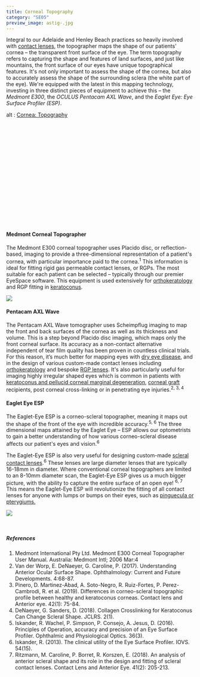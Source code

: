 ```yaml
---
title: Corneal Topography
category: "SE05"
preview_image: astig-.jpg
---
```

<div class="employee-heading">
<p>Integral to our Adelaide and Henley Beach practices so heavily involved with <a href="/what-we-do/contact-lenses">contact lenses</a>, the topographer maps the shape of our patients' cornea – the transparent front surface of the eye. The term topography refers to capturing the shape and features of land surfaces, and just like mountains, the front surface of our eyes have unique topographical features. It's not only important to assess the shape of the cornea, but also to accurately assess the shape of the surrounding sclera (the white part of the eye). We're equipped with the latest in this mapping technology, investing in three distinct pieces of equipment to achieve this – the <i>Medmont E300</i>, the <i>OCULUS Pentacam AXL Wave</i>, and the <i>Eaglet Eye: Eye Surface Profiler (ESP)</i>.</p>
</div>

<div class="myWrapper" style="position: relative; padding-bottom: 56.25%; height: 0;"><!--\\\[if IE]><iframe frameborder="0" type="text/html" src="https://2689-2347.captiv8online.com/animations/embed/one/cornea-topography?player_width=100%&player_height=100%&site_company_language=34&autostart=false" width="100%" height="100%" style="position:absolute;top:0;left:0;width:100%;height:100%;"></iframe><!\\\[endif]--><!--\\\[if !IE]> <--><object data="https://2689-2347.captiv8online.com/animations/embed/one/cornea-topography?player_width=100%&player_height=100%&site_company_language=34&autostart=false" type="text/html" width="100%" height="100%" style="position:absolute;top:0;left:0;width:100%;height:100%;">  alt : <a href="https://2689-2347.captiv8online.com/animations/embed/one/cornea-topography?player_width=100%&player_height=100%&site_company_language=34&autostart=false">Cornea: Topography</a></object><!--> <!\\\[endif]--></div>

<br>

#### Medmont Corneal Topographer

The Medmont E300 corneal topographer uses Placido disc, or reflection-based, imaging to provide a three-dimensional representation of a patient's cornea, with particular importance paid to the cornea.<sup>1</sup> This information is ideal for fitting rigid gas permeable contact lenses, or RGPs. The most suitable for each patient can be selected – typically through our premier EyeSpace software. This equipment is used extensively for [orthokeratology](/what-we-do/orthokeratology-corneal-reshaping) and RGP fitting in [keratoconus](/what-we-do/keratoconus). 

![](/uploads/topographer.jpg)

#### Pentacam AXL Wave

The Pentacam AXL Wave tomographer uses Scheimpflug imaging to map the front and back surfaces of the cornea as well as its thickness and volume. This is a step beyond Placido disc imaging, which maps only the front corneal surface. Its accuracy as a non-contact alternative independent of tear film quality has been proven in countless clinical trials. For this reason, it’s much better for mapping eyes with [dry eye disease](https://www.innovativeeyecare.com.au/what-we-do/dry-eye-disease), and in the design of various custom-made contact lenses including [orthokeratology](https://www.innovativeeyecare.com.au/what-we-do/orthokeratology-corneal-reshaping) and bespoke [RGP lenses](https://www.innovativeeyecare.com.au/what-we-do/gas-permeable-contact-lenses). It's also particularly useful for imaging highly irregular shaped eyes which is common in patients with [keratoconus and pellucid corneal marginal degeneration](https://www.innovativeeyecare.com.au/what-we-do/keratoconus), [corneal graft](https://www.innovativeeyecare.com.au/what-we-do/corneal-grafts) recipients, post corneal cross-linking or in penetrating eye injuries.<sup>2, 3, 4</sup>

#### Eaglet Eye ESP

The Eaglet-Eye ESP is a corneo-scleral topographer, meaning it maps out the shape of the front of the eye with incredible accuracy.<sup>5, 6</sup> The three dimensional maps attained by the Eaglet Eye – ESP allows our optometrists to gain a better understanding of how various corneo-scleral disease affects our patient's eyes and vision.<sup>6</sup> 

The Eaglet-Eye ESP is also very useful for designing custom-made <a href="/what-we-do/scleral-contact-lenses">scleral contact lenses</a>.<sup>6</sup> These lenses are large diameter lenses that are typically 16-18mm in diameter. Where conventional corneal topographers are limited to an 8-10mm diameter scan, the Eaglet-Eye ESP gives us a much bigger picture, with the ability to capture the entire surface of an open eye! <sup>6, 7</sup> This means the Eaglet-Eye ESP will revolutionize the fitting of all contact lenses for anyone with lumps or bumps on their eyes, such as <a href="/what-we-do/pterygium-pinguecula">pinguecula or pterygiums.</a>

![](/uploads/esp.jpg)

<br>

##### References

1. Medmont International Pty Ltd. Medmont E300 Corneal Topographer User Manual. Australia: Medmont Intl; 2006 Mar:4
2. Van der Worp, E. DeNaeyer, G. Caroline, P. (2017). Understanding Anterior Ocular Surface Shape. Ophthalmology: Current and Future Developments. 4:68-87. 
3. Pinero, D. Martinez-Abad, A. Soto-Negro, R. Ruiz-Fortes, P. Perez-Cambrodi, R. et al. (2019). Differences in corneo-scleral topographic profile between healthy and keratoconus corneas. Contact lens and Anterior eye. 42(1): 75-84.  
4. DeNaeyer, G. Sanders, D. (2018). Collagen Crosslinking for Keratoconus Can Change Scleral Shape. JCLRS. 2(1).  
5. Iskander, R. Wachel, P. Simpson, P. Consejo, A. Jesus, D. (2016). Principles of Operation, accuracy and precision of an Eye Surface Profiler. Ophthalmic and Physiological Optics. 36(3). 
6. Iskander, R. (2013). The clinical utility of the Eye Surface Profiler. IOVS. 54(15).   
7. Ritzmann, M. Caroline, P. Borret, R. Korszen, E. (2018). An analysis of anterior scleral shape and its role in the design and fitting of scleral contact lenses. Contact Lens and Anterior Eye. 41(2): 205-213.